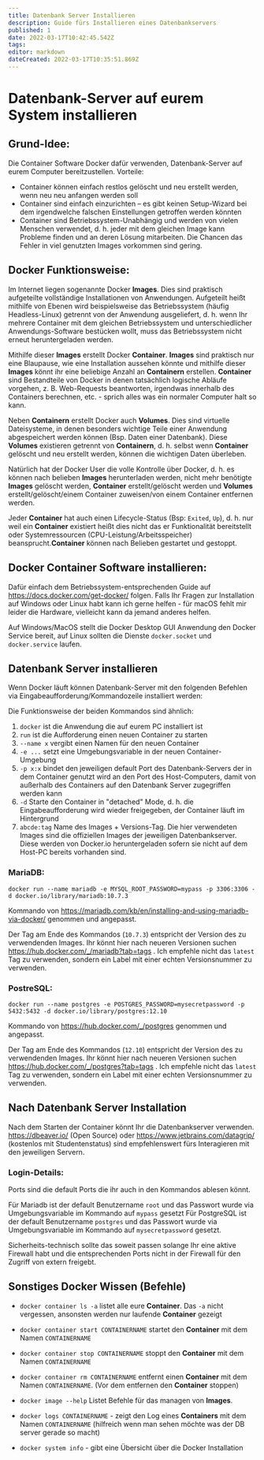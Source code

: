 ```yaml
---
title: Datenbank Server Installieren
description: Guide fürs Installieren eines Datenbankservers
published: 1
date: 2022-03-17T10:42:45.542Z
tags: 
editor: markdown
dateCreated: 2022-03-17T10:35:51.869Z
---
```


# Datenbank-Server auf eurem System installieren

## Grund-Idee:
Die Container Software Docker dafür verwenden, Datenbank-Server auf eurem Computer bereitzustellen.
Vorteile:
- Container können einfach restlos gelöscht und neu erstellt werden, wenn neu neu anfangen werden soll
- Container sind einfach einzurichten – es gibt keinen Setup-Wizard bei dem irgendwelche falschen Einstellungen getroffen werden könnten
- Container sind Betriebssystem-Unabhängig und werden von vielen Menschen verwendet, d. h. jeder mit dem gleichen Image kann Probleme finden und an deren Lösung mitarbeiten. Die Chancen das Fehler in viel genutzten Images vorkommen sind gering.

## Docker Funktionsweise:

Im Internet liegen sogenannte Docker **Images**. Dies sind praktisch aufgeteilte vollständige Installationen von Anwendungen.
Aufgeteilt heißt mithilfe von Ebenen wird beispielsweise das Betriebssystem (häufig Headless-Linux) getrennt von der Anwendung ausgeliefert, d. h. wenn Ihr mehrere Container mit dem gleichen Betriebssystem und unterschiedlicher Anwendungs-Software bestücken wollt, muss das Betriebssystem nicht erneut heruntergeladen werden.

Mithilfe dieser **Images** erstellt Docker **Container**. **Images** sind praktisch nur eine Blaupause, wie eine Installation aussehen könnte und mithilfe dieser **Images** könnt ihr eine beliebige Anzahl an **Containern** erstellen.
**Container** sind Bestandteile von Docker in denen tatsächlich logische Abläufe vorgehen, z. B. Web-Requests beantworten, irgendwas innerhalb des Containers berechnen, etc. - sprich alles was ein normaler Computer halt so kann.

Neben **Containern** erstellt Docker auch **Volumes**. Dies sind virtuelle Dateisysteme, in denen besonders wichtige Teile einer Anwendung abgespeichert werden können (Bsp. Daten einer Datenbank). Diese **Volumes** existieren getrennt von **Containern**, d. h. selbst wenn  **Container** gelöscht und neu erstellt werden, können die wichtigen Daten überleben.

Natürlich hat der Docker User die volle Kontrolle über Docker, d. h. es können nach belieben **Images** herunterladen werden, nicht mehr benötigte **Images** gelöscht werden, **Container** erstellt/gelöscht werden und **Volumes** erstellt/gelöscht/einem Container zuweisen/von einem Container entfernen werden.

Jeder **Container** hat auch einen Lifecycle-Status (Bsp: `Exited`, `Up`), d. h. nur weil ein **Container** existiert heißt dies nicht das er Funktionalität bereitstellt oder Systemressourcen (CPU-Leistung/Arbeitsspeicher) beansprucht.**Container** können nach Belieben gestartet und gestoppt.

## Docker Container Software installieren:
Dafür einfach dem Betriebssystem-entsprechenden Guide auf https://docs.docker.com/get-docker/ folgen.
Falls Ihr Fragen zur Installation auf Windows oder Linux habt kann ich gerne helfen - für macOS fehlt mir leider die Hardware, vielleicht kann da jemand anderes helfen.

Auf Windows/MacOS stellt die Docker Desktop GUI Anwendung den Docker Service bereit, auf Linux sollten die Dienste `docker.socket` und `docker.service` laufen.

## Datenbank Server installieren

Wenn Docker läuft können Datenbank-Server mit den folgenden Befehlen via Eingabeaufforderung/Kommandozeile installiert werden:

Die Funktionsweise der beiden Kommandos sind ähnlich:
1. `docker` ist die Anwendung die auf eurem PC installiert ist
2. `run` ist die Aufforderung einen neuen Container zu starten
3. `--name x` vergibt einen Namen für den neuen Container
4. `-e ...` setzt eine Umgebungsvariable in der neuen Container-Umgebung
5. `-p x:x` bindet den jeweiligen default Port des Datenbank-Servers der in dem Container genutzt wird an den Port des Host-Computers, damit von außerhalb des Containers auf den Datenbank Server zugegriffen werden kann
6. `-d` Starte den Container in "detached" Mode, d. h. die Eingabeaufforderung wird wieder freigegeben, der Container läuft im Hintergrund
7. `abcde:tag` Name des Images + Versions-Tag. Die hier verwendeten Images sind die offiziellen Images der jeweiligen Datenbankserver. Diese werden von Docker.io heruntergeladen sofern sie nicht auf dem Host-PC bereits vorhanden sind.

### MariaDB:

```CLI
docker run --name mariadb -e MYSQL_ROOT_PASSWORD=mypass -p 3306:3306 -d docker.io/library/mariadb:10.7.3
```

Kommando von https://mariadb.com/kb/en/installing-and-using-mariadb-via-docker/ genommen und angepasst.

Der Tag am Ende des Kommandos (`10.7.3`) entspricht der Version des zu verwendenden Images. Ihr könnt hier nach neueren Versionen suchen https://hub.docker.com/_/mariadb?tab=tags . Ich empfehle nicht das `latest` Tag zu verwenden, sondern ein Label mit einer echten Versionsnummer zu verwenden.

### PostreSQL:

```CLI
docker run --name postgres -e POSTGRES_PASSWORD=mysecretpassword -p 5432:5432 -d docker.io/library/postgres:12.10
```

Kommando von https://hub.docker.com/_/postgres genommen und angepasst.

Der Tag am Ende des Kommandos (`12.10`) entspricht der Version des zu verwendenden Images. Ihr könnt hier nach neueren Versionen suchen https://hub.docker.com/_/postgres?tab=tags . Ich empfehle nicht das `latest` Tag zu verwenden, sondern ein Label mit einer echten Versionsnummer zu verwenden.

## Nach Datenbank Server Installation

Nach dem Starten der Container könnt Ihr die Datenbankserver verwenden.
https://dbeaver.io/ (Open Source) oder https://www.jetbrains.com/datagrip/ (kostenlos mit Studentenstatus) sind empfehlenswert fürs Interagieren mit den jeweiligen Servern.

### Login-Details:
Ports sind die default Ports die ihr auch in den Kommandos ablesen könnt.

Für Mariadb ist der default Benutzername `root` und das Passwort wurde via Umgebungsvariable im Kommando auf `mypass` gesetzt
Für PostgreSQL ist der default Benutzername `postgres` und das Passwort wurde via Umgebungsvariable im Kommando auf `mysecretpassword` gesetzt.

Sicherheits-technisch sollte das soweit passen solange Ihr eine aktive Firewall habt und die entsprechenden Ports nicht in der Firewall für den Zugriff von extern freigebt.

## Sonstiges Docker Wissen (Befehle)

- `docker container ls -a` listet alle eure **Container**. Das `-a` nicht vergessen, ansonsten werden nur laufende **Container** gezeigt

- `docker container start CONTAINERNAME` startet den **Container** mit dem Namen `CONTAINERNAME`

- `docker container stop CONTAINERNAME` stoppt den **Container** mit dem Namen `CONTAINERNAME`

- `docker container rm CONTAINERNAME` entfernt einen **Container** mit dem Namen `CONTAINERNAME`. (Vor dem entfernen den **Container** stoppen)

- `docker image --help` Listet Befehle für das managen von **Images**.

- `docker logs CONTAINERNAME` - zeigt den Log eines **Containers** mit dem Namen `CONTAINERNAME` (hilfreich wenn man sehen möchte was der DB server gerade so macht)

- `docker system info` - gibt eine Übersicht über die Docker Installation